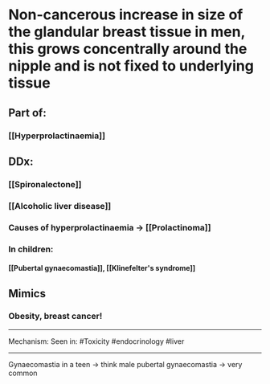 # Non-cancerous increase in size of the glandular breast tissue in men, this grows concentrally around the nipple and is not fixed to underlying tissue
## Part of:
### [[Hyperprolactinaemia]]
## DDx:
### [[Spironalectone]]
### [[Alcoholic liver disease]]
### Causes of hyperprolactinaemia -> [[Prolactinoma]]
### In children:
#### [[Pubertal gynaecomastia]], [[Klinefelter's syndrome]]
## Mimics
### Obesity, breast cancer!

---
Mechanism:
Seen in: #Toxicity #endocrinology #liver 

---

Gynaecomastia in a teen → think male pubertal gynaecomastia → very common
